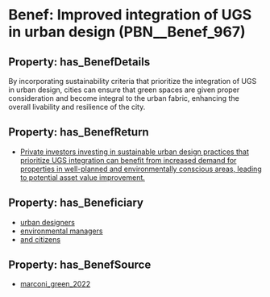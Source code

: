 # Benef: __Improved integration of UGS in urban design__ (PBN__Benef_967)

## Property: has_BenefDetails

By incorporating sustainability criteria that prioritize the integration of UGS in urban design, cities can ensure that green spaces are given proper consideration and become integral to the urban fabric, enhancing the overall livability and resilience of the city.

## Property: has_BenefReturn

* [Private investors investing in sustainable urban design practices that prioritize UGS integration can benefit from increased demand for properties in well-planned and environmentally conscious areas, leading to potential asset value improvement.](../BenefReturn/PBN__BenefReturn_1064)

## Property: has_Beneficiary

* [urban designers](../Stakeholder/PBN__Stakeholder_380)
* [environmental managers](../Stakeholder/PBN__Stakeholder_381)
* [and citizens](../Stakeholder/PBN__Stakeholder_382)

## Property: has_BenefSource

* [marconi_green_2022](../Article/PBN__Article_198)


